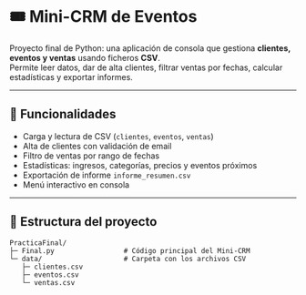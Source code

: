 # 🎟️ Mini-CRM de Eventos

Proyecto final de Python: una aplicación de consola que gestiona **clientes, eventos y ventas** usando ficheros **CSV**.  
Permite leer datos, dar de alta clientes, filtrar ventas por fechas, calcular estadísticas y exportar informes.  

---

## 🚀 Funcionalidades
- Carga y lectura de CSV (`clientes`, `eventos`, `ventas`)
- Alta de clientes con validación de email
- Filtro de ventas por rango de fechas
- Estadísticas: ingresos, categorías, precios y eventos próximos
- Exportación de informe `informe_resumen.csv`
- Menú interactivo en consola

---

## 📂 Estructura del proyecto
```plaintext
PracticaFinal/
├─ Final.py                 # Código principal del Mini-CRM
└─ data/                    # Carpeta con los archivos CSV
   ├─ clientes.csv
   ├─ eventos.csv
   └─ ventas.csv

